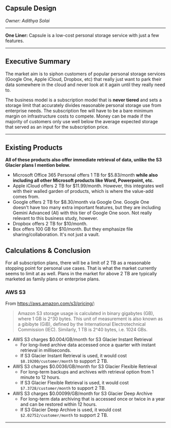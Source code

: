 ## Capsule Design

_Owner: Adithya Solai_

___

**One Liner:** Capsule is a low-cost personal storage service with just a few features.

___

## Executive Summary

The market aim is to siphon customers of popular personal storage services (Google One, Apple iCloud, Dropbox, etc) that really just want to park their data somewhere in the cloud and never look at it again until they really need to.

The business model is a subscription model that is **never tiered** and sets a storage limit that accurately divides reasonable personal storage use from enterprise needs. The subscription fee will have to be a bare minimum margin on infrastructure costs to compete. Money can be made if the majority of customers only use well below the average expected storage that served as an input for the subscription price.

___

## Existing Products

**All of these products also offer immediate retrieval of data, unlike the S3 Glacier plans I mention below.**

- Microsoft Office 365 Personal offers 1 TB for $5.83/month **while also including all other Microsoft products like Word, Powerpoint, etc.**
- Apple iCloud offers 2 TB for $11.99/month. However, this integrates well with their walled garden of products, which is where the value-add comes from.
- Google offers 2 TB for $8.30/month via Google One. Google One doesn't have too many extra important features, but they are including Gemini Advanced (AI) with this tier of Google One soon. Not really relevant to this business study, however.
- Dropbox offers 2 TB for $10/month.
- Box offers 100 GB for $10/month. But they emphasize file sharing/collaboration. It's not just a vault.

## Calculations & Conclusion

For all subscription plans, there will be a limit of 2 TB as a reasonable stopping point for personal use cases. That is what the market currently seems to limit at as well. Plans in the market for above 2 TB are typically marketed as family plans or enterprise plans.

### AWS S3

From https://aws.amazon.com/s3/pricing/:
>Amazon S3 storage usage is calculated in binary gigabytes (GB), where 1 GB is 2^30 bytes. This unit of measurement is also known as a gibibyte (GiB), defined by the International Electrotechnical Commission (IEC). Similarly, 1 TB is 2^40 bytes, i.e. 1024 GBs.

- AWS S3 charges $0.004/GB/month for S3 Glacier Instant Retrieval 
  - For long-lived archive data accessed once a quarter with instant retrieval in milliseconds.
  - If S3 Glacier Instant Retrieval is used, it would cost `$8.19200/customer/month` to support 2 TB.
- AWS S3 charges $0.0036/GB/month for S3 Glacier Flexible Retrieval 
  - For long-term backups and archives with retrieval option from 1 minute to 12 hours.
  - If S3 Glacier Flexible Retrieval is used, it would cost `$7.3728/customer/month` to support 2 TB.
- AWS S3 charges $0.00099/GB/month for S3 Glacier Deep Archive
  - For long-term data archiving that is accessed once or twice in a year and can be restored within 12 hours.
  - If S3 Glacier Deep Archive is used, it would cost `$2.02752/customer/month` to support 2 TB.

___